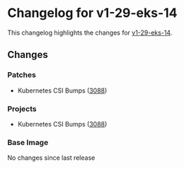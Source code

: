 # Changelog for v1-29-eks-14

This changelog highlights the changes for [v1-29-eks-14](https://github.com/aws/eks-distro/tree/v1-29-eks-14).

## Changes

### Patches
* Kubernetes CSI Bumps ([3088](https://github.com/aws/eks-distro/pull/3088))

### Projects
* Kubernetes CSI Bumps ([3088](https://github.com/aws/eks-distro/pull/3088))

### Base Image
No changes since last release

